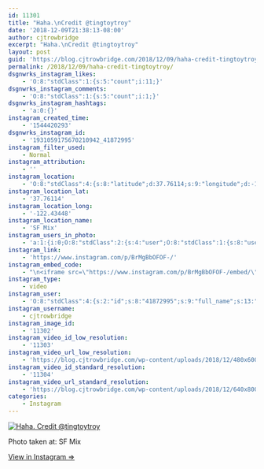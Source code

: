 ```yaml
---
id: 11301
title: "Haha.\nCredit @tingtoytroy"
date: '2018-12-09T21:38:13-08:00'
author: cjtrowbridge
excerpt: "Haha.\nCredit @tingtoytroy"
layout: post
guid: 'https://blog.cjtrowbridge.com/2018/12/09/haha-credit-tingtoytroy/'
permalink: /2018/12/09/haha-credit-tingtoytroy/
dsgnwrks_instagram_likes:
    - 'O:8:"stdClass":1:{s:5:"count";i:11;}'
dsgnwrks_instagram_comments:
    - 'O:8:"stdClass":1:{s:5:"count";i:1;}'
dsgnwrks_instagram_hashtags:
    - 'a:0:{}'
instagram_created_time:
    - '1544420293'
dsgnwrks_instagram_id:
    - '1931059175670210942_41872995'
instagram_filter_used:
    - Normal
instagram_attribution:
    - ''
instagram_location:
    - 'O:8:"stdClass":4:{s:8:"latitude";d:37.76114;s:9:"longitude";d:-122.43448;s:4:"name";s:6:"SF Mix";s:2:"id";i:131776;}'
instagram_location_lat:
    - '37.76114'
instagram_location_long:
    - '-122.43448'
instagram_location_name:
    - 'SF Mix'
instagram_users_in_photo:
    - 'a:1:{i:0;O:8:"stdClass":2:{s:4:"user";O:8:"stdClass":1:{s:8:"username";s:7:"dadou.t";}s:8:"position";O:8:"stdClass":2:{s:1:"x";d:0;s:1:"y";d:0;}}}'
instagram_link:
    - 'https://www.instagram.com/p/BrMgBbOFOF-/'
instagram_embed_code:
    - "\n<iframe src=\"https://www.instagram.com/p/BrMgBbOFOF-/embed/\" width=\"612\" height=\"710\" frameborder=\"0\" scrolling=\"no\" allowtransparency=\"true\" class=\"insta-image-embed\"></iframe>\n"
instagram_type:
    - video
instagram_user:
    - 'O:8:"stdClass":4:{s:2:"id";s:8:"41872995";s:9:"full_name";s:13:"CJ Trowbridge";s:15:"profile_picture";s:174:"https://scontent.cdninstagram.com/vp/b8a5a5caf666e95e6d6d0561065ba8f0/5CA6071C/t51.2885-19/s150x150/13724650_1188772791164794_142557231_a.jpg?_nc_ht=scontent.cdninstagram.com";s:8:"username";s:12:"cjtrowbridge";}'
instagram_username:
    - cjtrowbridge
instagram_image_id:
    - '11302'
instagram_video_id_low_resolution:
    - '11303'
instagram_video_url_low_resolution:
    - 'https://blog.cjtrowbridge.com/wp-content/uploads/2018/12/480x600-video-1544420293.mp4'
instagram_video_id_standard_resolution:
    - '11304'
instagram_video_url_standard_resolution:
    - 'https://blog.cjtrowbridge.com/wp-content/uploads/2018/12/640x800-video-1544420293.mp4'
categories:
    - Instagram
---
```


[![Haha.
Credit @tingtoytroy](https://blog.cjtrowbridge.com/wp-content/uploads/2018/12/haha-credit-tingtoytroy-1-1.jpg)](https://www.instagram.com/p/BrMgBbOFOF-/)

Photo taken at: SF Mix

[View in Instagram ⇒](https://www.instagram.com/p/BrMgBbOFOF-/)